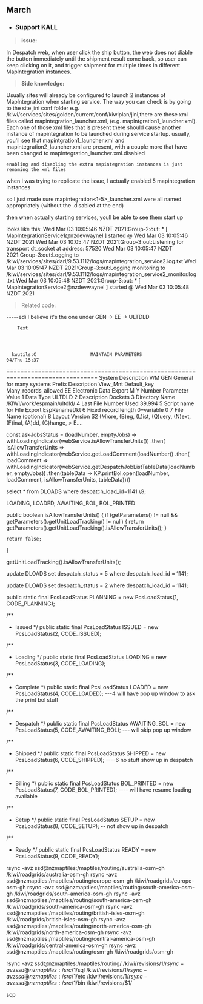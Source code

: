 ## March
* ### Support KALL
  
>**issue:** 

In Despatch web, when user click the ship button, the web does not diable the button immediately until the shipment result come back, so user can keep clicking on it, and trigger shipment for multiple times in different MapIntegration instances.
>**Side knowledge:**

Usually sites will already be configured to launch 2 instances of MapIntegration when starting service.
The way you can check is by going to the site jini conf folder e.g. /kiwi/services/sites/golden/current/conf/kiwiplan/jini,there are these xml files called mapintegration<number>_launcher.xml, (e.g. mapintgration1_launcher.xml).
Each one of those xml files that is present there should cause another instance of mapintegration to be launched during service startup.
 usually, you'll see that mapintgration1_launcher.xml and mapintegration2_launcher.xml are present, with a couple more that have been changed to mapintegration<number>_launcher.xml.disabled

    enabling and disabling the extra mapintegration instances is just renaming the xml files
    
   when I was trying to replicate the issue, I actually enabled 5 mapintegration instances

so I just made sure mapintegration<1-5>_launcher.xml were all named appropriately (without the .disabled at the end)


then when actually starting services, youll be able to see them start up

looks like this:
Wed Mar 03 10:05:46 NZDT 2021:Group-2:out: * [ MapIntegrationService1@nzdevwaynel ] started @ Wed Mar 03 10:05:46 NZDT 2021
Wed Mar 03 10:05:47 NZDT 2021:Group-3:out:Listening for transport dt_socket at address: 57520
Wed Mar 03 10:05:47 NZDT 2021:Group-3:out:Logging to /kiwi/services/sites/darl/9.53.1112/logs/mapintegration_service2.log.txt
Wed Mar 03 10:05:47 NZDT 2021:Group-3:out:Logging monitoring to /kiwi/services/sites/darl/9.53.1112/logs/mapintegration_service2_monitor.log.txt
Wed Mar 03 10:05:48 NZDT 2021:Group-3:out: * [ MapIntegrationService2@nzdevwaynel ] started @ Wed Mar 03 10:05:48 NZDT 2021


>Related code:


-----edi 
I believe it's the one under GEN -> EE -> ULTDLD
      
      
        Text
      
    
    
    
      kwutils:C                    MAINTAIN PARAMETERS                    04/Thu 15:37
================================================================================
System  Description                    V/M
 GEN    General for many systems
Prefix  Description                    View_Mnt Default_key Many_records_allowed
  EE    Electronic Data Export             M                         Y
Number  Parameter                      Value
 1      Data Type                      ULTDLD
 2      Description                    Dockets
 3      Directory Name                 /KIWI/work/espmain/ultdld/
 4      Last File Number Used          39,994
 5      Script name for File Export    EspRenameDkt
 6      Fixed record length 0=variable 0
 7      File Name (optional)
 8      Layout Version                 S2
(M)ore, (B)eg, (L)ist, (Q)uery, (N)ext, (F)inal, (A)dd, (C)hange,  > E....
    


const askJobsStatus = (loadNumber, emptyJobs) =>
    withLoadingIndicator(webService.isAllowTransferUnits())
     .then( isAllowTransferUnits =>
       withLoadingIndicator(webService.getLoadComment(loadNumber))
       .then( loadComment =>
         withLoadingIndicator(webService.getDespatchJobListTableData(loadNumber, emptyJobs))
         .then(tableData => KP.printBol.open(loadNumber, loadComment, isAllowTransferUnits, tableData))))

    


 select * from DLOADS where despatch_load_id=1141 \G;

LOADING, LOADED, AWAITING_BOL, BOL_PRINTED


  public boolean isAllowTransferUnits() {
    if (getParameters() != null && getParameters().getUnitLoadTracking() != null) {
      return getParameters().getUnitLoadTracking().isAllowTransferUnits();
    }
    
    return false;
  }

  getUnitLoadTracking().isAllowTransferUnits();
  



update  DLOADS set  despatch_status = 5 where despatch_load_id = 1141;

update  DLOADS set  despatch_status = 2 where despatch_load_id = 1141;

 public static final PcsLoadStatus PLANNING = new PcsLoadStatus(1, CODE_PLANNING);

  /**
   * Issued
   */
  public static final PcsLoadStatus ISSUED = new PcsLoadStatus(2, CODE_ISSUED);

  /**
   * Loading
   */
  public static final PcsLoadStatus LOADING = new PcsLoadStatus(3, CODE_LOADING);

  /**
   * Complete
   */
  public static final PcsLoadStatus LOADED = new PcsLoadStatus(4, CODE_LOADED);   ---4 will have pop up window to ask the print bol stuff

  /**
   * Despatch
   */
  public static final PcsLoadStatus AWAITING_BOL = new PcsLoadStatus(5, CODE_AWAITING_BOL); --- will skip pop up window

  /**
   * Shipped
   */
  public static final PcsLoadStatus SHIPPED = new PcsLoadStatus(6, CODE_SHIPPED); ----6  no stuff show up in despatch

  /**
   * Billing
   */
  public static final PcsLoadStatus BOL_PRINTED = new PcsLoadStatus(7, CODE_BOL_PRINTED); ---- will have resume loading available

  /**
   * Setup
   */
  public static final PcsLoadStatus SETUP = new PcsLoadStatus(8, CODE_SETUP); -- not show up in despatch

  /**
   * Ready
   */
  public static final PcsLoadStatus READY = new PcsLoadStatus(9, CODE_READY);



rsync -avz ssd@nzmaptiles:/maptiles/routing/australia-osm-gh /kiwi/roadgrids/australia-osm-gh
rsync -avz ssd@nzmaptiles:/maptiles/routing/europe-osm-gh /kiwi/roadgrids/europe-osm-gh
rsync -avz ssd@nzmaptiles:/maptiles/routing/south-america-osm-gh /kiwi/roadgrids/south-america-osm-gh
rsync -avz ssd@nzmaptiles:/maptiles/routing/south-america-osm-gh /kiwi/roadgrids/south-america-osm-gh
rsync -avz ssd@nzmaptiles:/maptiles/routing/british-isles-osm-gh /kiwi/roadgrids/british-isles-osm-gh
rsync -avz ssd@nzmaptiles:/maptiles/routing/north-america-osm-gh /kiwi/roadgrids/north-america-osm-gh
rsync -avz ssd@nzmaptiles:/maptiles/routing/central-america-osm-gh /kiwi/roadgrids/central-america-osm-gh
rsync -avz ssd@nzmaptiles:/maptiles/routing/osm-gh /kiwi/roadgrids/osm-gh


rsync -avz ssd@nzmaptiles:/maptiles/routing/ /kiwi/revisions/$1/
rsync -avz ssd@nzmaptiles:/src/$1/sql /kiwi/revisions/$1/
rsync -avz ssd@nzmaptiles:/src/$1/etc /kiwi/revisions/$1/
rsync -avz ssd@nzmaptiles:/src/$1/bin /kiwi/revisions/$1/

scp 









